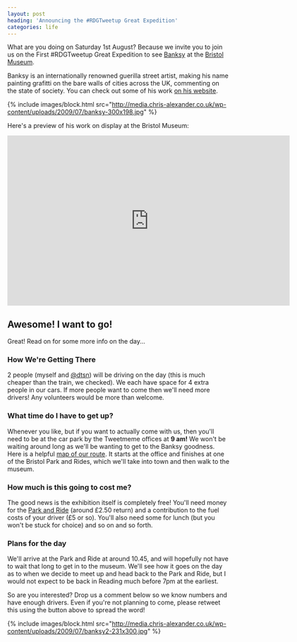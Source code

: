 ```yaml
---
layout: post
heading: 'Announcing the #RDGTweetup Great Expedition'
categories: life
---
```


What are you doing on Saturday 1st August? Because we invite you to join us on the First #RDGTweetup Great Expedition to see [Banksy](http://www.banksy.co.uk/) at the [Bristol Museum](http://www.bristol.gov.uk/ccm/navigation/leisure-and-culture/museums-and-galleries/;jsessionid=045E09B00ECFE7AB9EBE17B764233F61.tcwwwaplaws3).

Banksy is an internationally renowned guerilla street artist, making his name painting grafitti on the bare walls of cities across the UK, commenting on the state of society. You can check out some of his work [on his website](http://www.bristol.gov.uk/ccm/navigation/leisure-and-culture/museums-and-galleries/;jsessionid=045E09B00ECFE7AB9EBE17B764233F61.tcwwwaplaws3).

{% include images/block.html src="http://media.chris-alexander.co.uk/wp-content/uploads/2009/07/banksy-300x198.jpg" %}

Here's a preview of his work on display at the Bristol Museum:

<span class="youtube"><iframe title="YouTube video player" class="youtube-player" type="text/html" width="640" height="385" src="http://www.youtube.com/embed/lRai9x8aD3A?wmode=transparent&amp;fs=1&amp;hl=en&amp;modestbranding=1&amp;iv_load_policy=3&amp;showsearch=0&amp;rel=0&amp;theme=dark&amp;hd=1" frameborder="0" allowfullscreen=""> </iframe></span>

## Awesome! I want to go!

Great! Read on for some more info on the day...

### How We're Getting There

2 people (myself and [@dtsn](http://twitter.com/dtsn)) will be driving on the day (this is much cheaper than the train, we checked). We each have space for 4 extra people in our cars. If more people want to come then we'll need more drivers! Any volunteers would be more than welcome.

### What time do I have to get up?

Whenever you like, but if you want to actually come with us, then you'll need to be at the car park by the Tweetmeme offices at **9 am!** We won't be waiting around long as we'll be wanting to get to the Banksy goodness. Here is a helpful [map of our route](http://bit.ly/GreatExpedition1). It starts at the office and finishes at one of the Bristol Park and Rides, which we'll take into town and then walk to the museum.

### How much is this going to cost me?

The good news is the exhibition itself is completely free! You'll need money for the [Park and Ride](http://www.bristol.gov.uk/ccm/navigation/transport-and-streets/parking/park-and-ride/;jsessionid=05908C4299C00064F6249C431254B013.tcwwwaplaws1) (around £2.50 return) and a contribution to the fuel costs of your driver (£5 or so). You'll also need some for lunch (but you won't be stuck for choice) and so on and so forth.

### Plans for the day

We'll arrive at the Park and Ride at around 10.45, and will hopefully not have to wait that long to get in to the museum. We'll see how it goes on the day as to when we decide to meet up and head back to the Park and Ride, but I would not expect to be back in Reading much before 7pm at the earliest.

So are you interested? Drop us a comment below so we know numbers and have enough drivers. Even if you're not planning to come, please retweet this using the button above to spread the word!

{% include images/block.html src="http://media.chris-alexander.co.uk/wp-content/uploads/2009/07/banksy2-231x300.jpg" %}
